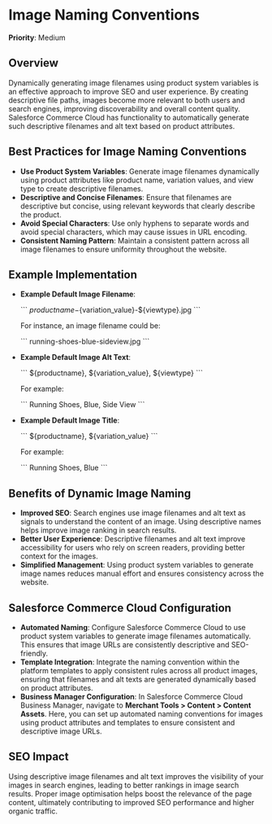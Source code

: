
# Image Naming Conventions

**Priority**: Medium

## Overview

Dynamically generating image filenames using product system variables is an effective approach to improve SEO and user experience. By creating descriptive file paths, images become more relevant to both users and search engines, improving discoverability and overall content quality. Salesforce Commerce Cloud has functionality to automatically generate such descriptive filenames and alt text based on product attributes.

## Best Practices for Image Naming Conventions

- **Use Product System Variables**: Generate image filenames dynamically using product attributes like product name, variation values, and view type to create descriptive filenames.
- **Descriptive and Concise Filenames**: Ensure that filenames are descriptive but concise, using relevant keywords that clearly describe the product.
- **Avoid Special Characters**: Use only hyphens to separate words and avoid special characters, which may cause issues in URL encoding.
- **Consistent Naming Pattern**: Maintain a consistent pattern across all image filenames to ensure uniformity throughout the website.

## Example Implementation

- **Example Default Image Filename**:

  \`\`\`
  ${productname}-${variation_value}-${viewtype}.jpg
  \`\`\`

  For instance, an image filename could be:

  \`\`\`
  running-shoes-blue-sideview.jpg
  \`\`\`

- **Example Default Image Alt Text**:

  \`\`\`
  ${productname}, ${variation_value}, ${viewtype}
  \`\`\`

  For example:

  \`\`\`
  Running Shoes, Blue, Side View
  \`\`\`

- **Example Default Image Title**:

  \`\`\`
  ${productname}, ${variation_value}
  \`\`\`

  For example:

  \`\`\`
  Running Shoes, Blue
  \`\`\`

## Benefits of Dynamic Image Naming

- **Improved SEO**: Search engines use image filenames and alt text as signals to understand the content of an image. Using descriptive names helps improve image ranking in search results.
- **Better User Experience**: Descriptive filenames and alt text improve accessibility for users who rely on screen readers, providing better context for the images.
- **Simplified Management**: Using product system variables to generate image names reduces manual effort and ensures consistency across the website.

## Salesforce Commerce Cloud Configuration

- **Automated Naming**: Configure Salesforce Commerce Cloud to use product system variables to generate image filenames automatically. This ensures that image URLs are consistently descriptive and SEO-friendly.
- **Template Integration**: Integrate the naming convention within the platform templates to apply consistent rules across all product images, ensuring that filenames and alt texts are generated dynamically based on product attributes.
- **Business Manager Configuration**: In Salesforce Commerce Cloud Business Manager, navigate to **Merchant Tools > Content > Content Assets**. Here, you can set up automated naming conventions for images using product attributes and templates to ensure consistent and descriptive image URLs.

## SEO Impact

Using descriptive image filenames and alt text improves the visibility of your images in search engines, leading to better rankings in image search results. Proper image optimisation helps boost the relevance of the page content, ultimately contributing to improved SEO performance and higher organic traffic.
